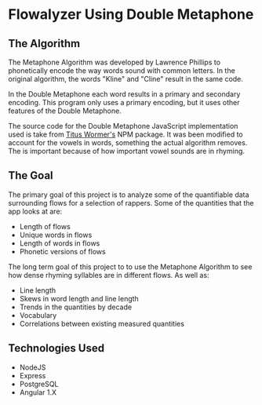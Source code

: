 # Flowalyzer Using Double Metaphone

## The Algorithm
The Metaphone Algorithm was developed by Lawrence Phillips to phonetically encode the way words sound with common letters. In the original algorithm, the words "Kline" and "Cline" result in the same code.

In the Double Metaphone each word results in a primary and secondary encoding. This program only uses a primary encoding, but it uses other features of the Double Metaphone. 

The source code for the Double Metaphone JavaScript implementation used is take from [Titus Wormer's](https://github.com/wooorm) NPM package. It was been modified to account for the vowels in words, something the actual algorithm removes. The is important because of how important vowel sounds are in rhyming. 

## The Goal
The primary goal of this project is to analyze some of the quantifiable data surrounding flows for a selection of rappers. Some of the quantities that the app looks at are: 

+ Length of flows
+ Unique words in flows
+ Length of words in flows
+ Phonetic versions of flows

The long term goal of this project to to use the Metaphone Algorithm to see how dense rhyming syllables are in different flows. As well as:

+ Line length
+ Skews in word length and line length
+ Trends in the quantities by decade
+ Vocabulary
+ Correlations between existing measured quantities

## Technologies Used
+ NodeJS
+ Express
+ PostgreSQL
+ Angular 1.X





 
